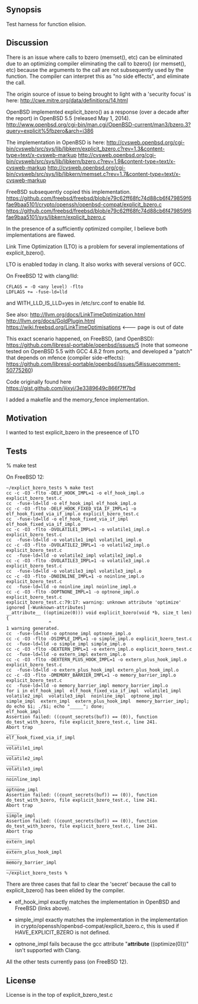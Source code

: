 ## Synopsis

Test harness for function elision.

## Discussion

There is an issue where calls to bzero (memset(), etc) can be eliminated due to an optimizing compiler eliminating the call to bzero() (or memset(), etc) because the arguments to the call are not subsequently used by the function. The compiler can interpret this as "no side effects", and eliminate the call.

The origin source of issue to being brought to light with a 'security focus' is here: http://cwe.mitre.org/data/definitions/14.html

OpenBSD implemented explicit_bzero() as a response (over a decade after the report) in OpenBSD 5.5 (released May 1, 2014).
http://www.openbsd.org/cgi-bin/man.cgi/OpenBSD-current/man3/bzero.3?query=explicit%5fbzero&arch=i386

The implementation in OpenBSD is here:
http://cvsweb.openbsd.org/cgi-bin/cvsweb/src/sys/lib/libkern/explicit_bzero.c?rev=1.3&content-type=text/x-cvsweb-markup
http://cvsweb.openbsd.org/cgi-bin/cvsweb/src/sys/lib/libkern/bzero.c?rev=1.9&content-type=text/x-cvsweb-markup
http://cvsweb.openbsd.org/cgi-bin/cvsweb/src/sys/lib/libkern/memset.c?rev=1.7&content-type=text/x-cvsweb-markup

FreeBSD subsequently copied this implementation.
https://github.com/freebsd/freebsd/blob/e79c62ff68fc74d88cb6f479859f6fae9baa5101/crypto/openssh/openbsd-compat/explicit_bzero.c
https://github.com/freebsd/freebsd/blob/e79c62ff68fc74d88cb6f479859f6fae9baa5101/sys/libkern/explicit_bzero.c

In the presence of a sufficiently optimized compiler, I believe both implementations are flawed.

Link Time Optimization (LTO) is a problem for several implementations of explicit_bzero(). 

LTO is enabled today in clang. It also works with several versions of GCC.

On FreeBSD 12 with clang/lld:
```
CFLAGS = -O <any level) -flto
LDFLAGS += -fuse-ld=lld
```

and WITH_LLD_IS_LLD=yes in /etc/src.conf to enable lld.

See also:
http://llvm.org/docs/LinkTimeOptimization.html
http://llvm.org/docs/GoldPlugin.html
https://wiki.freebsd.org/LinkTimeOptimisations <--- page is out of date

This exact scenario happened, on FreeBSD, (and OpenBSD): https://github.com/libressl-portable/openbsd/issues/5 
(note that someone tested on OpenBSD 5.5 with GCC 4.8.2 from ports, and developed a "patch" that depends on mfence (compiler side-effects):
https://github.com/libressl-portable/openbsd/issues/5#issuecomment-50775260)

Code originally found here
https://gist.github.com/jiixyj/3e3389649c866f7ff7bd

I added a makefile and the memory_fence implementation.

## Motivation

I wanted to test explicit_bzero in the preseence of LTO

## Tests

% make test

On FreeBSD 12:

```
~/explict_bzero_tests % make test
cc -c -O3 -flto -DELF_HOOK_IMPL=1 -o elf_hook_impl.o explicit_bzero_test.c
cc  -fuse-ld=lld -o elf_hook_impl elf_hook_impl.o
cc -c -O3 -flto -DELF_HOOK_FIXED_VIA_IF_IMPL=1 -o elf_hook_fixed_via_if_impl.o explicit_bzero_test.c
cc  -fuse-ld=lld -o elf_hook_fixed_via_if_impl elf_hook_fixed_via_if_impl.o
cc -c -O3 -flto -DVOLATILE1_IMPL=1 -o volatile1_impl.o explicit_bzero_test.c
cc  -fuse-ld=lld -o volatile1_impl volatile1_impl.o
cc -c -O3 -flto -DVOLATILE2_IMPL=1 -o volatile2_impl.o explicit_bzero_test.c
cc  -fuse-ld=lld -o volatile2_impl volatile2_impl.o
cc -c -O3 -flto -DVOLATILE3_IMPL=1 -o volatile3_impl.o explicit_bzero_test.c
cc  -fuse-ld=lld -o volatile3_impl volatile3_impl.o
cc -c -O3 -flto -DNOINLINE_IMPL=1 -o noinline_impl.o explicit_bzero_test.c
cc  -fuse-ld=lld -o noinline_impl noinline_impl.o
cc -c -O3 -flto -DOPTNONE_IMPL=1 -o optnone_impl.o explicit_bzero_test.c
explicit_bzero_test.c:79:17: warning: unknown attribute 'optimize' ignored [-Wunknown-attributes]
__attribute__ ((optimize(0))) void explicit_bzero(void *b, size_t len) {
                ^
1 warning generated.
cc  -fuse-ld=lld -o optnone_impl optnone_impl.o
cc -c -O3 -flto -DSIMPLE_IMPL=1 -o simple_impl.o explicit_bzero_test.c
cc  -fuse-ld=lld -o simple_impl simple_impl.o
cc -c -O3 -flto -DEXTERN_IMPL=1 -o extern_impl.o explicit_bzero_test.c
cc  -fuse-ld=lld -o extern_impl extern_impl.o
cc -c -O3 -flto -DEXTERN_PLUS_HOOK_IMPL=1 -o extern_plus_hook_impl.o explicit_bzero_test.c
cc  -fuse-ld=lld -o extern_plus_hook_impl extern_plus_hook_impl.o
cc -c -O3 -flto -DMEMORY_BARRIER_IMPL=1 -o memory_barrier_impl.o explicit_bzero_test.c
cc  -fuse-ld=lld -o memory_barrier_impl memory_barrier_impl.o
for i in elf_hook_impl  elf_hook_fixed_via_if_impl  volatile1_impl  volatile2_impl  volatile3_impl  noinline_impl  optnone_impl  simple_impl  extern_impl  extern_plus_hook_impl  memory_barrier_impl; do echo $i; ./$i; echo "_____"; done;
elf_hook_impl
Assertion failed: ((count_secrets(buf)) == (0)), function do_test_with_bzero, file explicit_bzero_test.c, line 241.
Abort trap
_____
elf_hook_fixed_via_if_impl
_____
volatile1_impl
_____
volatile2_impl
_____
volatile3_impl
_____
noinline_impl
_____
optnone_impl
Assertion failed: ((count_secrets(buf)) == (0)), function do_test_with_bzero, file explicit_bzero_test.c, line 241.
Abort trap
_____
simple_impl
Assertion failed: ((count_secrets(buf)) == (0)), function do_test_with_bzero, file explicit_bzero_test.c, line 241.
Abort trap
_____
extern_impl
_____
extern_plus_hook_impl
_____
memory_barrier_impl
_____
~/explict_bzero_tests %
```

There are three cases that fail to clear the 'secret' because the call to explicit_bzero() has been elided by the compiler.

- elf_hook_impl exactly matches the implementation in OpenBSD and FreeBSD (links above).

- simple_impl exactly matches the implementation in the implementation in crypto/openssh/openbsd-compat/explicit_bzero.c, this is used if HAVE_EXPLICIT_BZERO is not defined.

- optnone_impl fails because the gcc attribute "__attribute__ ((optimize(0)))" isn't supported with Clang.

All the other tests currently pass (on FreeBSD 12).

## License

License is in the top of explicit_bzero_test.c

